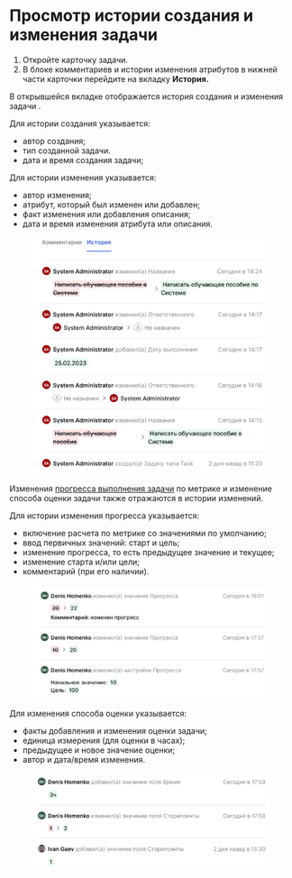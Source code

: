 # Просмотр истории создания и изменения задачи

1. Откройте карточку задачи.
2. В блоке комментариев и истории изменения атрибутов в нижней части карточки перейдите на вкладку **История.**

В открывшейся вкладке отображается история создания и изменения задачи .

Для истории создания указывается:

* автор создания;
* тип созданной задачи.
* дата и время создания задачи;

Для истории изменения указывается:

* автор изменения;
* атрибут, который был изменен или добавлен;
* факт изменения или добавления описания;
* дата и время изменения атрибута или описания.

<figure><img src="../../../.gitbook/assets/изображение (67).png" alt=""><figcaption></figcaption></figure>

Изменения [прогресса выполнения задачи](https://docs.teamstorm.io/rukovodstva/rukovodstvo-polzovatelya-teamstorm/rabota-s-zadachami/progress-vypolneniya-zadachi) по метрике и изменение способа оценки задачи также отражаются в истории изменений.&#x20;

Для истории изменения прогресса указывается:

* включение расчета по метрике со значениями по умолчанию;
* ввод первичных значений: старт и цель;
* изменение прогресса, то есть предыдущее значение и текущее;
* изменение старта и/или цели;
* комментарий (при его наличии).

<figure><img src="../../../.gitbook/assets/изображение (1) (1) (1) (1) (1) (1).png" alt=""><figcaption></figcaption></figure>

Для изменения способа оценки указывается:

* факты добавления и изменения оценки задачи;
* единица измерения (для оценки в часах);
* предыдущее и новое значение оценки;
* автор и дата/время изменения.

<figure><img src="../../../.gitbook/assets/изображение (1) (1).png" alt=""><figcaption></figcaption></figure>

